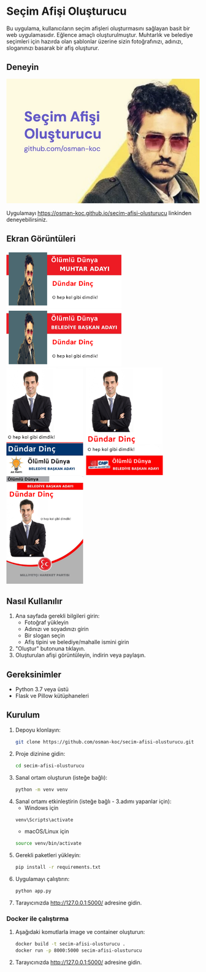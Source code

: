 # Seçim Afişi Oluşturucu

Bu uygulama, kullanıcıların seçim afişleri oluşturmasını sağlayan basit bir web uygulamasıdır. Eğlence amaçlı oluşturulmuştur. Muhtarlık ve belediye seçimleri için hazırda olan şablonlar üzerine sizin fotoğrafınızı, adınızı, sloganınızı basarak bir afiş oluşturur.

## Deneyin

<img src="static/img/banner.jpg" width="600px"></img>

Uygulamayı https://osman-koc.github.io/secim-afisi-olusturucu linkinden deneyebilirsiniz.

## Ekran Görüntüleri

<img src="examples/ex_01.png" width="300px"></img> &nbsp; <img src="examples/ex_02.png" width="300px"></img><br>
<img src="examples/ex_03.png" width="200px"></img>&nbsp; <img src="examples/ex_04.png" width="200px"></img>&nbsp; <img src="examples/ex_05.png" width="200px"></img>

## Nasıl Kullanılır

1. Ana sayfada gerekli bilgileri girin:
   - Fotoğraf yükleyin
   - Adınızı ve soyadınızı girin
   - Bir slogan seçin
   - Afiş tipini ve belediye/mahalle ismini girin
2. "Oluştur" butonuna tıklayın.
3. Oluşturulan afişi görüntüleyin, indirin veya paylaşın.

## Gereksinimler

- Python 3.7 veya üstü
- Flask ve Pillow kütüphaneleri

## Kurulum

1. Depoyu klonlayın:
   ```bash
   git clone https://github.com/osman-koc/secim-afisi-olusturucu.git
   ```
2. Proje dizinine gidin:
   ```bash
   cd secim-afisi-olusturucu
   ```
3. Sanal ortam oluşturun (isteğe bağlı):
   ```bash
   python -m venv venv
   ```
4. Sanal ortamı etkinleştirin (isteğe bağlı - 3.adımı yapanlar için):
    - Windows için
   ```bash
   venv\Scripts\activate
   ```
   - macOS/Linux için
   ```bash
   source venv/bin/activate
   ```
5. Gerekli paketleri yükleyin:
   ```bash
   pip install -r requirements.txt
   ```
6. Uygulamayı çalıştırın:
   ```bash
   python app.py
   ```
7. Tarayıcınızda http://127.0.0.1:5000/ adresine gidin.

### Docker ile çalıştırma

1. Aşağıdaki komutlarla image ve container oluşturun:
   ```bash
   docker build -t secim-afisi-olusturucu .
   docker run -p 8000:5000 secim-afisi-olusturucu
   ```
2. Tarayıcınızda http://127.0.0.1:5000/ adresine gidin.


